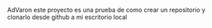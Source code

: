 AdVaron
este proyecto es una prueba de como crear un repositorio y clonarlo desde github a mi escritorio local